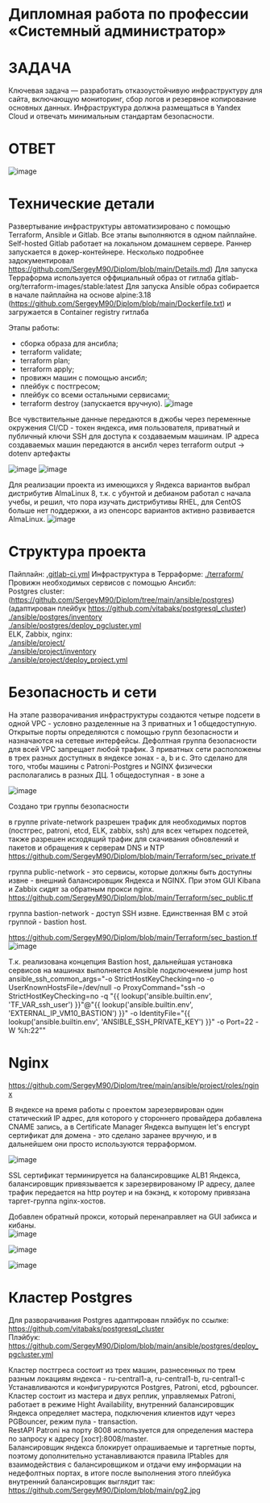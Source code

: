 # Дипломная работа по профессии «Системный администратор»  

# ЗАДАЧА  


Ключевая задача — разработать отказоустойчивую инфраструктуру для сайта, включающую мониторинг, сбор логов и резервное копирование основных данных. Инфраструктура должна размещаться в Yandex Cloud и отвечать минимальным стандартам безопасности.


# ОТВЕТ

![image](https://github.com/SergeyM90/Diplom/assets/84016375/13e62fa8-e798-44e0-ba17-767e87296234)

# Технические детали  

Развертывание инфраструктуры автоматизировано с помощью Terraform, Ansible и Gitlab.
Все этапы выполняются в одном пайплайне.
Self-hosted Gitlab работает на локальном домашнем сервере. Раннер запускается в докер-контейнере. Несколько подробнее задокументировал https://github.com/SergeyM90/Diplom/blob/main/Details.md)
Для запуска Терраформа используется оффициальный образ от гитлаба gitlab-org/terraform-images/stable:latest
Для запуска Ansible образ собирается в начале пайплайна на основе alpine:3.18 (https://github.com/SergeyM90/Diplom/blob/main/Dockerfile.txt) и загружается в Container registry гитлаба

Этапы работы:
- сборка образа для ансибла;
- terraform validate;
- terraform plan;
- terraform apply;
- провижн машин с помощью ансибл;
- плейбук с постгресом;
- плейбук со всеми остальными сервисами;
- terraform destroy (запускается вручную).
  ![image](https://github.com/SergeyM90/Diplom/assets/84016375/0ef81bf0-815a-4ab6-a20d-f7be84e12db9)

Все чувствительные данные передаются в джобы через переменные окружения CI/CD - токен яндекса, имя пользователя, приватный и публичный ключи SSH для доступа к создаваемым машинам. IP адреса создаваемых машин передаются в ансибл через terraform output -> dotenv артефакты

![image](https://github.com/SergeyM90/Diplom/assets/84016375/7aa54132-fd73-4841-b9b4-3f18fea520e6)
![image](https://github.com/SergeyM90/Diplom/assets/84016375/b6c6f464-6c5f-460d-8935-63a89f649f5e)

Для реализации проекта из имеющихся у Яндекса вариантов выбрал дистрибутив AlmaLinux 8, т.к. с убунтой и дебианом работал c начала учебы, и решил, что пора изучать дистрибутивы RHEL, для CentOS больше нет поддержки, а из опенсорс вариантов активно развивается AlmaLinux.
![image](https://github.com/SergeyM90/Diplom/assets/84016375/a97970b7-8753-47d5-a1ec-2356d133b26c)

# Структура проекта  

Пайплайн: [.gitlab-ci.yml](https://github.com/SergeyM90/Diplom/blob/main/gitlab-ci.yml)
Инфраструктура в Терраформе: [./terraform/](https://github.com/SergeyM90/Diplom/tree/main/Terraform)
Провижн необходимых сервисов с помощью Ансибл:  
Postgres cluster: (https://github.com/SergeyM90/Diplom/tree/main/ansible/postgres) (адаптирован плейбук https://github.com/vitabaks/postgresql_cluster)  
[./ansible/postgres/inventory](https://github.com/SergeyM90/Diplom/blob/main/ansible/postgres/inventory.txt)  
[./ansible/postgres/deploy_pgcluster.yml](https://github.com/SergeyM90/Diplom/blob/main/ansible/postgres/deploy_pgcluster.yml)  
ELK, Zabbix, nginx:  
[./ansible/project/](https://github.com/SergeyM90/Diplom/tree/main/ansible/project)  
[./ansible/project/inventory](https://github.com/SergeyM90/Diplom/blob/main/ansible/project/inventory)  
[./ansible/project/deploy_project.yml](https://github.com/SergeyM90/Diplom/blob/main/ansible/project/deploy_project.yml)  

# Безопасность и сети  
На этапе разворачивания инфраструктуры создаются четыре подсети в одной VPC - условно разделенные на 3 приватных и 1 общедоступную. Открытые порты определяются с помощью групп безопасности и назначаются на сетевые интерфейсы. Дефолтная группа безопасности для всей VPC запрещает любой трафик.
3 приватных сети расположены в трех разных доступных в яндексе зонах - a, b и с. Это сделано для того, чтобы машины с Patroni-Postgres и NGINX физически располагались в разных ДЦ.
1 общедоступная - в зоне а

![image](https://github.com/SergeyM90/Diplom/assets/84016375/f690d051-be59-49af-8aa2-94fb4d9e9100)

Создано три группы безопасности  

в группе private-network разрешен трафик для необходимых портов (постгрес, patroni, etcd, ELK, zabbix, ssh) для всех четырех подсетей, также разрешен исходящий трафик для скачивания обновлений и пакетов и обращения к серверам DNS и NTP  
https://github.com/SergeyM90/Diplom/blob/main/Terraform/sec_private.tf  

группа public-network - это сервисы, которые должны быть доступны извне - внешний балансировщик Яндекса и NGINX. При этом GUI Kibana и Zabbix сидят за обратным прокси nginx.  
https://github.com/SergeyM90/Diplom/blob/main/Terraform/sec_public.tf  

группа bastion-network - доступ SSH извне. Единственная ВМ с этой группой - bastion host.  

https://github.com/SergeyM90/Diplom/blob/main/Terraform/sec_bastion.tf  
![image](https://github.com/SergeyM90/Diplom/assets/84016375/67896a4b-d82c-4467-ba16-fbaabd9a5bf2)

Т.к. реализована концепция Bastion host, дальнейшая установка сервисов на машинах выполняется Ansible подключением jump host  
ansible_ssh_common_args="-o StrictHostKeyChecking=no -o UserKnownHostsFile=/dev/null -o ProxyCommand=\"ssh -o StrictHostKeyChecking=no -q \"{{ lookup('ansible.builtin.env', 'TF_VAR_ssh_user') }}\"@\"{{ lookup('ansible.builtin.env', 'EXTERNAL_IP_VM10_BASTION') }}\" -o IdentityFile=\"{{ lookup('ansible.builtin.env', 'ANSIBLE_SSH_PRIVATE_KEY') }}\" -o Port=22 -W %h:22\""  

# Nginx  

https://github.com/SergeyM90/Diplom/tree/main/ansible/project/roles/nginx  

В яндексе на время работы с проектом зарезервирован один статический IP адрес, для которого у стороннего провайдера добавлена CNAME запись, а в Certificate Manager Яндекса выпущен let's encrypt сертификат для домена - это сделано заранее вручную, и в дальнейшем они просто используются терраформом.  

![image](https://github.com/SergeyM90/Diplom/assets/84016375/6eb293d3-4027-4744-b308-c13bf8aa9cd1)

SSL сертификат терминируется на балансировщике ALB1 Яндекса, балансировщик привязывается к зарезервированому IP адресу, далее трафик передается на http роутер и на бэкэнд, к которому привязана таргет-группа nginx-хостов.  

Добавлен обратный прокси, который перенаправляет на GUI забикса и кибаны.  
![image](https://github.com/SergeyM90/Diplom/assets/84016375/3312750d-6334-4eea-9f21-4a735a523037)

![image](https://github.com/SergeyM90/Diplom/assets/84016375/e26043e4-7b4a-4805-843c-581112ef84bd)

![image](https://github.com/SergeyM90/Diplom/assets/84016375/07d1e012-1282-470d-9d7d-e965fdde847d)

# Кластер Postgres  

Для разворачивания Postgres адаптирован плэйбук по ссылке: https://github.com/vitabaks/postgresql_cluster  
Плэйбук:  https://github.com/SergeyM90/Diplom/blob/main/ansible/postgres/deploy_pgcluster.yml

Кластер постгреса состоит из трех машин, разнесенных по трем разным локациям яндекса - ru-central1-a, ru-central1-b, ru-central1-c  
Устанавливаются и конфигурируются Postgres, Patroni, etcd, pgbouncer.  
Кластер состоит из мастера и двух реплик, управляемых Patroni, работает в режиме Hight Availability, внутренний балансировщик Яндекса определяет мастера, подключения клиентов идут через PGBouncer, режим пула - transaction.  
RestAPI Patroni на порту 8008 используется для определения мастера по запросу к адресу [хост]:8008/master.  
Балансировщик яндекса блокирует опрашиваемые и таргетные порты, поэтому дополнительно устанавливаются правила IPtables для взаимодействия с балансировщиком и отдачи ему информации на недефолтных портах, в итоге после выполнения этого плейбука внутренний балансировщик выглядит так:  
https://github.com/SergeyM90/Diplom/blob/main/pg2.jpg  


